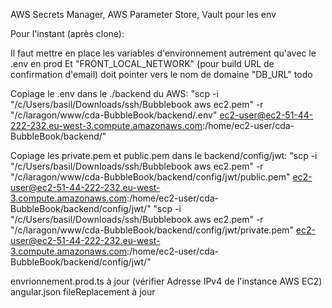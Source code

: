 [](https://chatgpt.com/g/g-p-67653ca479a48191870a1cef7907ac8c-bubblebook/c/67f4d21b-8d3c-8005-baac-3f27c013ff08)

AWS Secrets Manager, AWS Parameter Store, Vault pour les env



Pour l'instant (après clone):

Il faut mettre en place les variables d'environnement autrement qu'avec le .env en prod
Et "FRONT_LOCAL_NETWORK" (pour build URL de confirmation d'email) doit pointer vers le nom de domaine
"DB_URL" todo

Copiage le .env dans le ./backend du AWS:
"scp -i "/c/Users/basil/Downloads/ssh/Bubblebook aws ec2.pem" -r "/c/laragon/www/cda-BubbleBook/backend/.env" ec2-user@ec2-51-44-222-232.eu-west-3.compute.amazonaws.com:/home/ec2-user/cda-BubbleBook/backend/"

Copiage les private.pem et public.pem dans le backend/config/jwt:
"scp -i "/c/Users/basil/Downloads/ssh/Bubblebook aws ec2.pem" -r "/c/laragon/www/cda-BubbleBook/backend/config/jwt/public.pem" ec2-user@ec2-51-44-222-232.eu-west-3.compute.amazonaws.com:/home/ec2-user/cda-BubbleBook/backend/config/jwt/" 
"scp -i "/c/Users/basil/Downloads/ssh/Bubblebook aws ec2.pem" -r "/c/laragon/www/cda-BubbleBook/backend/config/jwt/private.pem" ec2-user@ec2-51-44-222-232.eu-west-3.compute.amazonaws.com:/home/ec2-user/cda-BubbleBook/backend/config/jwt/" 

envrionnement.prod.ts à jour (vérifier Adresse IPv4 de l'instance AWS EC2)
angular.json fileReplacement à jour